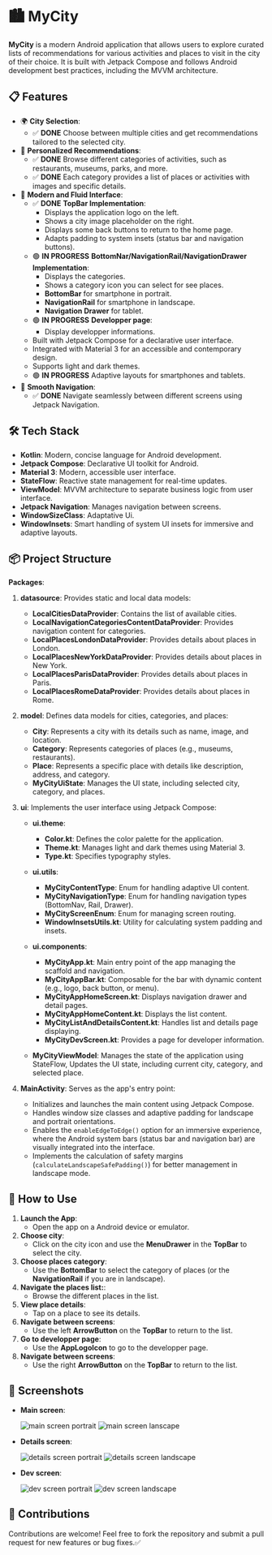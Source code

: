 # 🏙️ **MyCity**
**MyCity** is a modern Android application that allows users to explore curated lists of recommendations for various activities and places to visit in the city of their choice. It is built with Jetpack Compose and follows Android development best practices, including the MVVM architecture.

## 📋 **Features**
   - 🌍 **City Selection**:
      - ✅ **DONE** Choose between multiple cities and get recommendations tailored to the selected city.
   - 🌟 **Personalized Recommendations**:
      - ✅ **DONE** Browse different categories of activities, such as restaurants, museums, parks, and more.
      - ✅ **DONE**  Each category provides a list of places or activities with images and specific details.
   - 🎨 **Modern and Fluid Interface**:
      - ✅ **DONE** **TopBar Implementation**:
         - Displays the application logo on the left.
         - Shows a city image placeholder on the right.
         - Displays some back buttons to return to the home page.
         - Adapts padding to system insets (status bar and navigation buttons).
      - 🟢 **IN PROGRESS** **BottomNar/NavigationRail/NavigationDrawer Implementation**:
         - Displays the categories.
         - Shows a category icon you can select for see places.
         - **BottomBar** for smartphone in portrait.
         - **NavigationRail** for smartphone in landscape.
         - **Navigation Drawer** for tablet.
      - 🟢 **IN PROGRESS** **Developper page**:
         - Display developper informations.
      - Built with Jetpack Compose for a declarative user interface.
      - Integrated with Material 3 for an accessible and contemporary design.
      - Supports light and dark themes.
      - 🟢 **IN PROGRESS** Adaptive layouts for smartphones and tablets.
   - 🔄 **Smooth Navigation**:
      - ✅ **DONE** Navigate seamlessly between different screens using Jetpack Navigation.                   

## 🛠️ **Tech Stack**
   - **Kotlin**: Modern, concise language for Android development.
   - **Jetpack Compose**: Declarative UI toolkit for Android.
   - **Material 3**: Modern, accessible user interface.
   - **StateFlow**: Reactive state management for real-time updates.
   - **ViewModel**: MVVM architecture to separate business logic from user interface.
   - **Jetpack Navigation**: Manages navigation between screens.
   - **WindowSizeClass**: Adaptative Ui.
   - **WindowInsets**: Smart handling of system UI insets for immersive and adaptive layouts.

## 📦 **Project Structure**

**Packages**:

1. **datasource**: Provides static and local data models:
   - **LocalCitiesDataProvider**: Contains the list of available cities.
   - **LocalNavigationCategoriesContentDataProvider**: Provides navigation content for categories.
   - **LocalPlacesLondonDataProvider**: Provides details about places in London.
   - **LocalPlacesNewYorkDataProvider**: Provides details about places in New York.
   - **LocalPlacesParisDataProvider**: Provides details about places in Paris.
   - **LocalPlacesRomeDataProvider**: Provides details about places in Rome.

2. **model**: Defines data models for cities, categories, and places:
   - **City**: Represents a city with its details such as name, image, and location.
   - **Category**: Represents categories of places (e.g., museums, restaurants).
   - **Place**: Represents a specific place with details like description, address, and category.
   - **MyCityUiState**: Manages the UI state, including selected city, category, and places.

3. **ui**: Implements the user interface using Jetpack Compose:

   - **ui.theme**:
      - **Color.kt**: Defines the color palette for the application.
      - **Theme.kt**: Manages light and dark themes using Material 3.
      - **Type.kt**: Specifies typography styles.

   - **ui.utils**:
      - **MyCityContentType**: Enum for handling adaptive UI content.
      - **MyCityNavigationType**: Enum for handling navigation types (BottomNav, Rail, Drawer).
      - **MyCityScreenEnum**: Enum for managing screen routing.
      - **WindowInsetsUtils.kt**: Utility for calculating system padding and insets.

   - **ui.components**:
      - **MyCityApp.kt**: Main entry point of the app managing the scaffold and navigation.
      - **MyCityAppBar.kt**: Composable for the bar with dynamic content (e.g., logo, back button, or menu).
      - **MyCityAppHomeScreen.kt**: Displays navigation drawer and detail pages.
      - **MyCityAppHomeContent.kt**: Displays the list content.
      - **MyCityListAndDetailsContent.kt**: Handles list and details page displaying.
      - **MyCityDevScreen.kt**: Provides a page for developer information.

   - **MyCityViewModel**: Manages the state of the application using StateFlow, Updates the UI state, including current city, category, and selected place.

4. **MainActivity**: Serves as the app's entry point:
   - Initializes and launches the main content using Jetpack Compose.
   - Handles window size classes and adaptive padding for landscape and portrait orientations.
   - Enables the `enableEdgeToEdge()` option for an immersive experience, where the Android system bars (status bar and navigation bar) are visually integrated into the interface.
   - Implements the calculation of safety margins (`calculateLandscapeSafePadding()`) for better management in landscape mode.
   
## 🚀 **How to Use**
1. **Launch the App**:
   - Open the app on a Android device or emulator.
2. **Choose city**:
   - Click on the city icon and use the **MenuDrawer** in the **TopBar** to select the city.
3. **Choose places category**:
   - Use the **BottomBar** to select the category of places (or the **NavigationRail** if you are in landscape).
4. **Navigate the places list:**:
   - Browse the different places in the list.
5. **View place details**:
   - Tap on a place to see its details.
6. **Navigate between screens**:
   - Use the left **ArrowButton** on the **TopBar** to return to the list.
7. **Go to developper page**:
   - Use the **AppLogoIcon** to go to the developper page.
8. **Navigate between screens**:
   - Use the right **ArrowButton** on the **TopBar** to return to the list.

   
## 📸 **Screenshots**
- **Main screen**:

   ![main screen portrait](screenshots/main_screen_portrait.png)
   ![main screen lanscape](screenshots/main_screen_landscape.png)

- **Details screen**:

   ![details screen portrait](screenshots/details_screen_portrait.png)
   ![details screen landscape](screenshots/details_screen_landscape.png)

- **Dev screen**:

   ![dev screen portrait](screenshots/dev_screen_portrait.png)
   ![dev screen landscape](screenshots/dev_screen_landscape.png)

## 🤝 **Contributions**
Contributions are welcome! Feel free to fork the repository and submit a pull request for new features or bug fixes.✅